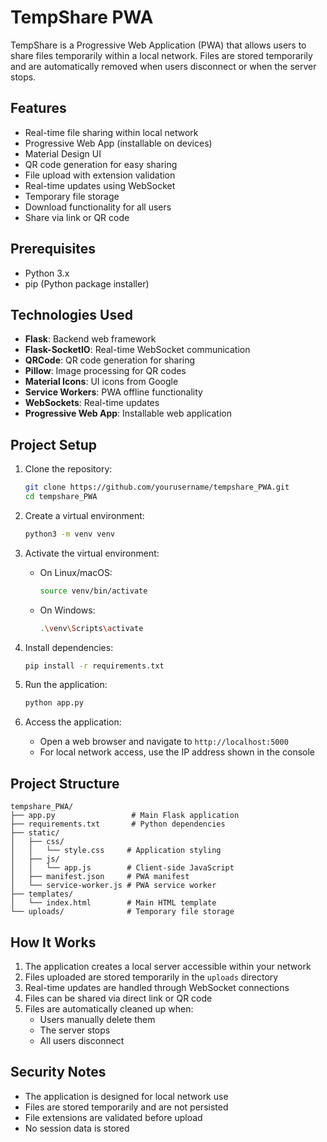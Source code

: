 # TempShare PWA

TempShare is a Progressive Web Application (PWA) that allows users to share files temporarily within a local network. Files are stored temporarily and are automatically removed when users disconnect or when the server stops.

## Features

- Real-time file sharing within local network
- Progressive Web App (installable on devices)
- Material Design UI
- QR code generation for easy sharing
- File upload with extension validation
- Real-time updates using WebSocket
- Temporary file storage
- Download functionality for all users
- Share via link or QR code

## Prerequisites

- Python 3.x
- pip (Python package installer)

## Technologies Used

- **Flask**: Backend web framework
- **Flask-SocketIO**: Real-time WebSocket communication
- **QRCode**: QR code generation for sharing
- **Pillow**: Image processing for QR codes
- **Material Icons**: UI icons from Google
- **Service Workers**: PWA offline functionality
- **WebSockets**: Real-time updates
- **Progressive Web App**: Installable web application

## Project Setup

1. Clone the repository:
   ```bash
   git clone https://github.com/yourusername/tempshare_PWA.git
   cd tempshare_PWA
   ```

2. Create a virtual environment:
   ```bash
   python3 -m venv venv
   ```

3. Activate the virtual environment:
   - On Linux/macOS:
     ```bash
     source venv/bin/activate
     ```
   - On Windows:
     ```bash
     .\venv\Scripts\activate
     ```

4. Install dependencies:
   ```bash
   pip install -r requirements.txt
   ```

5. Run the application:
   ```bash
   python app.py
   ```

6. Access the application:
   - Open a web browser and navigate to `http://localhost:5000`
   - For local network access, use the IP address shown in the console

## Project Structure

```
tempshare_PWA/
├── app.py                 # Main Flask application
├── requirements.txt       # Python dependencies
├── static/
│   ├── css/
│   │   └── style.css     # Application styling
│   ├── js/
│   │   └── app.js        # Client-side JavaScript
│   ├── manifest.json     # PWA manifest
│   └── service-worker.js # PWA service worker
├── templates/
│   └── index.html        # Main HTML template
└── uploads/              # Temporary file storage
```

## How It Works

1. The application creates a local server accessible within your network
2. Files uploaded are stored temporarily in the `uploads` directory
3. Real-time updates are handled through WebSocket connections
4. Files can be shared via direct link or QR code
5. Files are automatically cleaned up when:
   - Users manually delete them
   - The server stops
   - All users disconnect

## Security Notes

- The application is designed for local network use
- Files are stored temporarily and are not persisted
- File extensions are validated before upload
- No session data is stored
